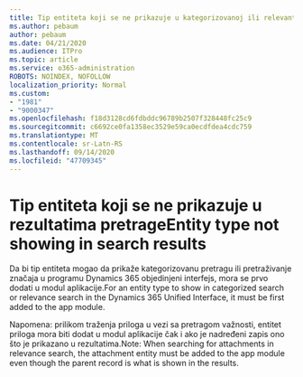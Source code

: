 ```yaml
---
title: Tip entiteta koji se ne prikazuje u kategorizovanoj ili relevantno pretraživanje rezultata u programu Dynamics 365 objedinjeni interfejs
ms.author: pebaum
author: pebaum
ms.date: 04/21/2020
ms.audience: ITPro
ms.topic: article
ms.service: o365-administration
ROBOTS: NOINDEX, NOFOLLOW
localization_priority: Normal
ms.custom:
- "1981"
- "9000347"
ms.openlocfilehash: f18d3128cd6fdbddc96789b2507f328448fc25c9
ms.sourcegitcommit: c6692ce0fa1358ec3529e59ca0ecdfdea4cdc759
ms.translationtype: MT
ms.contentlocale: sr-Latn-RS
ms.lasthandoff: 09/14/2020
ms.locfileid: "47709345"
---
```

# <a name="entity-type-not-showing-in-search-results"></a><span data-ttu-id="20c8b-102">Tip entiteta koji se ne prikazuje u rezultatima pretrage</span><span class="sxs-lookup"><span data-stu-id="20c8b-102">Entity type not showing in search results</span></span>

<span data-ttu-id="20c8b-103">Da bi tip entiteta mogao da prikaže kategorizovanu pretragu ili pretraživanje značaja u programu Dynamics 365 objedinjeni interfejs, mora se prvo dodati u modul aplikacije.</span><span class="sxs-lookup"><span data-stu-id="20c8b-103">For an entity type to show in categorized search or relevance search in the Dynamics 365 Unified Interface, it must be first added to the app module.</span></span>

<span data-ttu-id="20c8b-104">Napomena: prilikom traženja priloga u vezi sa pretragom važnosti, entitet priloga mora biti dodat u modul aplikacije čak i ako je nadređeni zapis ono što je prikazano u rezultatima.</span><span class="sxs-lookup"><span data-stu-id="20c8b-104">Note: When searching for attachments in relevance search, the attachment entity must be added to the app module even though the parent record is what is shown in the results.</span></span>
